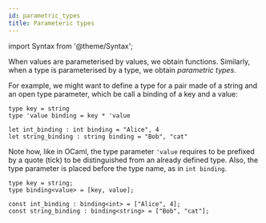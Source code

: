 ```yaml
---
id: parametric_types
title: Parameteric types
---
```


import Syntax from '@theme/Syntax';

When values are parameterised by values, we obtain
functions. Similarly, when a type is parameterised by a type, we
obtain *parametric types*.

For example, we might want to define a type for a pair made of a
string and an open type parameter, which be call a binding of a key
and a value:

<Syntax syntax="cameligo">

```cameligo group=parametric_types
type key = string
type 'value binding = key * 'value

let int_binding : int binding = "Alice", 4
let string_binding : string binding = "Bob", "cat"
```

Note how, like in OCaml, the type parameter `'value` requires to be
prefixed by a quote (tick) to be distinguished from an already defined
type. Also, the type parameter is placed before the type name, as in
`int binding`.

</Syntax>


<Syntax syntax="jsligo">

```jsligo group=parametric_types
type key = string;
type binding<value> = [key, value];

const int_binding : binding<int> = ["Alice", 4];
const string_binding : binding<string> = ["Bob", "cat"];
```

</Syntax>

